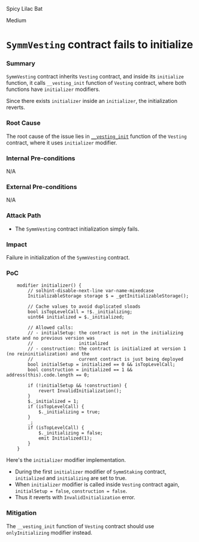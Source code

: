 Spicy Lilac Bat

Medium

# `SymmVesting` contract fails to initialize

### Summary

`SymmVesting` contract inherits `Vesting` contract, and inside its `initialize` function, it calls `__vesting_init` function of `Vesting` contract, where both functions have `initializer` modifiers.

Since there exists `initializer` inside an `initializer`, the initialization reverts.

### Root Cause

The root cause of the issue lies in [`__vesting_init`](https://github.com/sherlock-audit/2025-03-symm-io-stacking/blob/main/token/contracts/vesting/Vesting.sol#L76) function of the `Vesting` contract, where it uses `initializer` modifier.

### Internal Pre-conditions

N/A

### External Pre-conditions

N/A

### Attack Path

- The `SymmVesting` contract initialization simply fails.

### Impact

Failure in initialization of the `SymmVesting` contract.

### PoC

```solidity
    modifier initializer() {
        // solhint-disable-next-line var-name-mixedcase
        InitializableStorage storage $ = _getInitializableStorage();

        // Cache values to avoid duplicated sloads
        bool isTopLevelCall = !$._initializing;
        uint64 initialized = $._initialized;

        // Allowed calls:
        // - initialSetup: the contract is not in the initializing state and no previous version was
        //                 initialized
        // - construction: the contract is initialized at version 1 (no reininitialization) and the
        //                 current contract is just being deployed
        bool initialSetup = initialized == 0 && isTopLevelCall;
        bool construction = initialized == 1 && address(this).code.length == 0;

        if (!initialSetup && !construction) {
            revert InvalidInitialization();
        }
        $._initialized = 1;
        if (isTopLevelCall) {
            $._initializing = true;
        }
        _;
        if (isTopLevelCall) {
            $._initializing = false;
            emit Initialized(1);
        }
    }
```

Here's the `initializer` modifier implementation.

- During the first `initializer` modifier of `SymmStaking` contract, `initialized` and `initializing` are set to true.
- When `initializer` modifier is called inside `Vesting` contract again, `initialSetup = false`, `construction = false`.
- Thus it reverts with `InvalidInitialization` error.

### Mitigation

The `__vesting_init` function of `Vesting` contract should use `onlyInitializing` modifier instead.